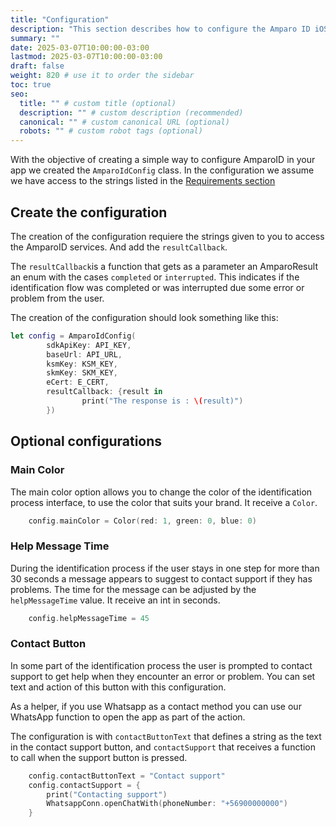 ```yaml
---
title: "Configuration"
description: "This section describes how to configure the Amparo ID iOS SDK in your app."
summary: ""
date: 2025-03-07T10:00:00-03:00
lastmod: 2025-03-07T10:00:00-03:00
draft: false
weight: 820 # use it to order the sidebar
toc: true
seo:
  title: "" # custom title (optional)
  description: "" # custom description (recommended)
  canonical: "" # custom canonical URL (optional)
  robots: "" # custom robot tags (optional)
---
```


With the objective of creating a simple way to configure AmparoID in your app we created the `AmparoIdConfig` class. In the configuration we assume we have access to the strings listed in the [Requirements section](../requirements) 

## Create the configuration

The creation of the configuration requiere the strings given to you to access the AmparoID services.  And add the `resultCallback`.

The `resultCallback`is a function that gets as a parameter an AmparoResult an enum with the cases `completed` or `interrupted`. This indicates if the identification flow was completed or was interrupted due some error or problem from the user.

The creation of the configuration should look something like this:

``` swift
let config = AmparoIdConfig(
        sdkApiKey: API_KEY,
        baseUrl: API_URL,
        ksmKey: KSM_KEY,
        skmKey: SKM_KEY,
        eCert: E_CERT, 
        resultCallback: {result in
                print("The response is : \(result)")
        })
````

## Optional configurations

### Main Color

The main color option allows you to change the color of the identification process interface, to use the color that suits your brand. It receive a `Color`.

```swift
    config.mainColor = Color(red: 1, green: 0, blue: 0)
```

### Help Message Time
During the identification process if the user stays in one step for more than 30 seconds a message appears to suggest to contact support if they has problems. The time for the message can be adjusted by the `helpMessageTime` value. It receive an int in seconds.
```swift
    config.helpMessageTime = 45
```

### Contact Button
In some part of the identification process the user is prompted to contact support to get help when they encounter an error or problem. You can set text and action of this button with this configuration.

As a helper, if you use Whatsapp as a contact method you can use our WhatsApp function to open the app as part of the action.

The configuration is with `contactButtonText` that defines a string as the text in the contact support button, and `contactSupport` that receives a function to call when the support button is pressed.

```swift
    config.contactButtonText = "Contact support"
    config.contactSupport = {
        print("Contacting support")
        WhatsappConn.openChatWith(phoneNumber: "+56900000000")
    }
```